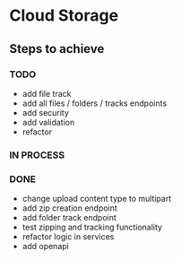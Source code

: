 # Cloud Storage

## Steps to achieve

### TODO

- add file track
- add all files / folders / tracks endpoints
- add security
- add validation
- refactor

### IN PROCESS


### DONE

- change upload content type to multipart
- add zip creation endpoint
- add folder track endpoint
- test zipping and tracking functionality
- refactor logic in services
- add openapi

